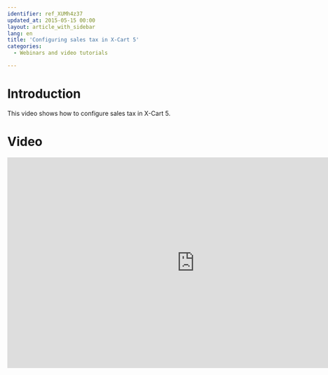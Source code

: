 ```yaml
---
identifier: ref_XUMh4z37
updated_at: 2015-05-15 00:00
layout: article_with_sidebar
lang: en
title: 'Configuring sales tax in X-Cart 5'
categories:
  - Webinars and video tutorials

---
```



# Introduction

This video shows how to configure sales tax in X-Cart 5.

# Video

<iframe class="youtube-player" type="text/html" style="width: 853px; height: 480px" src="https://www.youtube.com/embed/neu9h6xjJe0" frameborder="0"></iframe>